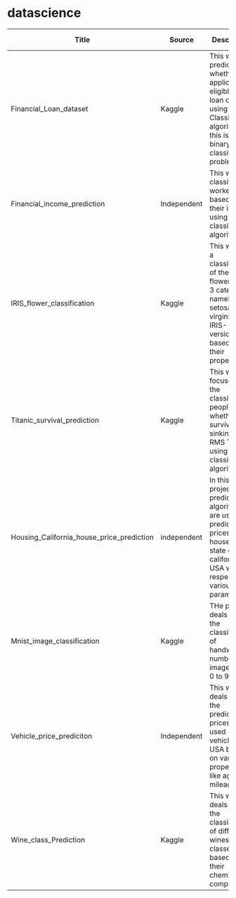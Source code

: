 # datascience
|                  Title      |  Source      |              Description                        |           Models          |              Libraries used         |
|-----------------------------|--------------|-------------------------------------------------|---------------------------|-------------------------------------|
| Financial_Loan_dataset      |  Kaggle      |This work predicts whether the applicant is eligible for a loan or not using Classification algorithms, this is a binary classification problem| Random Forest Classifier| Python , Pandas, NumPy, Scikit-learn, Plotly|
| Financial_income_prediction |       Independent       |This work classifies the workers based on their income using classification algorithm| Random Forest classifier, XGboost, Logistic regression| Python, Pandas, NumPy, Scikit-Learn, plotly, seaborn|
| IRIS_flower_classification | Kaggle | This work is a classification of the IRIS flowers into 3 categories namely IRIS-setosa, IRIS-virginica, IRIS-versicolor based on their properties| Random Forest classifier, Decision Trees, Logistic regression| Python, pandas, NumPy, Scikit-Learn, Plotly|
| Titanic_survival_prediction| Kaggle | This work focuses on the classifying people on whether they survived the sinking of RMS Titanic using classification algorithms| Random Forest classifier| Python, Pandas, NumPy, Scikit-Learn, plotly, seaborn |
| Housing_California_house_price_prediction | independent | In this project prediction algorithms are used to predict the prices of houses in the state of california in USA with respect to various parameters | Random Forest Regressor, Linear regression,  Lasso regression| Python, Pandas, NumPy, Scikit-Learn, plotly, seaborn|
| Mnist_image_classification | Kaggle | THe project deals with the classification of handwritten number images from 0 to 9  | Random forest classifier, decision trees, Convolution Neural network | Python, Pandas, NumPy, Scikit-Learn, plotly, seaborn|
| Vehicle_price_prediciton   | Independent | This work deals with the prediction of prices of used vehicles in USA based on various properties like age, mileage, etc| Random Forest regressor, linear regression, Lasso regression| Python, Pandas, NumPy, Scikit-Learn, plotly, seaborn|
| Wine_class_Prediction | Kaggle | This work deals with the classification of different wines into 3 classes based on their chemical composition| Random Forest classifier |  Python, Pandas, NumPy, Scikit-Learn, plotly, seaborn | 